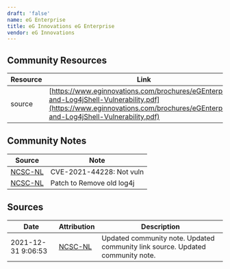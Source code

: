 ```yaml
---
draft: 'false'
name: eG Enterprise
title: eG Innovations eG Enterprise
vendor: eG Innovations
---
```



## Community Resources
| Resource | Link |
| --- | --- |
| source | [https://www.eginnovations.com/brochures/eGEnterprise-and-Log4jShell-Vulnerability.pdf](https://www.eginnovations.com/brochures/eGEnterprise-and-Log4jShell-Vulnerability.pdf) |

## Community Notes
| Source | Note |
| --- | --- |
| [NCSC-NL](https://github.com/NCSC-NL/log4shell/blob/main/software/README.md) | CVE-2021-44228: Not vuln </ul> |
| [NCSC-NL](https://github.com/NCSC-NL/log4shell/blob/main/software/README.md) | Patch to Remove old log4j |

## Sources
| Date | Attribution | Description |
| --- | --- | --- |
| 2021-12-31 9:06:53 | [NCSC-NL](https://github.com/NCSC-NL/log4shell/blob/main/software/README.md) | Updated community note. Updated community link source. Updated community note.  |
